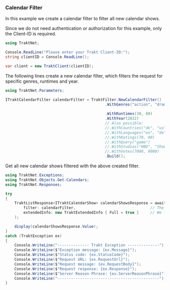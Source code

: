 ### Calendar Filter

In this example we create a calendar filter to filter all new calendar shows.

Since we do not need authentication or authorization for this example, only the Client-ID is required.

```csharp
using TraktNet;

Console.ReadLine("Please enter your Trakt Client-ID:");
string clientID = Console.ReadLine();

var client = new TraktClient(clientID);
```

The following lines create a new calendar filter, which filters the request for specific genres, runtimes and year.

```csharp
using TraktNet.Parameters;

ITraktCalendarFilter calendarFilter = TraktFilter.NewCalendarFilter()
                                            .WithGenres("action", "drama") // We want only "Action" and "Drama" shows.
                                                                           // Note: These should be official Trakt genre slugs.
                                            .WithRuntimes(30, 60)          // Shows with a runtime between 30 and 60 minutes.
                                            .WithYear(2022)                // Shows which were released in the year 2022.
                                            // Also possible:
                                            //.WithCountries("de", "us")
                                            //.WithLanguages("en", "de")
                                            //.WithRatings(70, 90)
                                            //.WithQuery("game")
                                            //.WithStudios("HBO", "Showtine")
                                            //.WithVotes(7000, 9000)
                                            .Build();                      // Finally, create the filter with the above given parameters.
```

Get all new calendar shows filtered with the above created filter.

```csharp
using TraktNet.Exceptions;
using TraktNet.Objects.Get.Calendars;
using TraktNet.Responses;

try
{
    TraktListResponse<ITraktCalendarShow> calendarShowsResponse = await client.Calendar.GetAllNewShowsAsync(
        filter: calendarFilter,                                 // The above created calendar filter.
        extendedInfo: new TraktExtendedInfo { Full = true }     // We like to get full information about the shows.
    );

    display(calendarShowsResponse.Value);
}
catch (TraktException ex)
{
    Console.WriteLine("-------------- Trakt Exception --------------");
    Console.WriteLine($"Exception message: {ex.Message}");
    Console.WriteLine($"Status code: {ex.StatusCode}");
    Console.WriteLine($"Request URL: {ex.RequestUrl}");
    Console.WriteLine($"Request message: {ex.RequestBody}");
    Console.WriteLine($"Request response: {ex.Response}");
    Console.WriteLine($"Server Reason Phrase: {ex.ServerReasonPhrase}");
    Console.WriteLine("---------------------------------------------");
}
```
